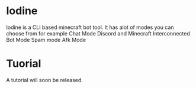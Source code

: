 # Iodine 
 Iodine is a CLI based minecraft bot tool.
 It has alot of modes you can choose from for example
 Chat Mode
 Discord and Minecraft Interconnected Bot Mode
 Spam mode
 Afk Mode

# Tuorial 
  A tutorial will soon be released.
